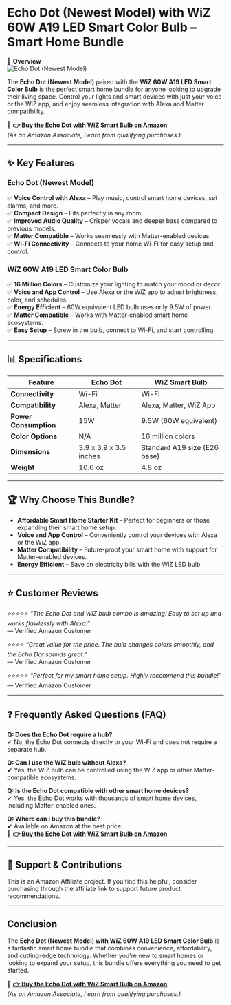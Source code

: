 # Echo Dot (Newest Model) with WiZ 60W A19 LED Smart Color Bulb – Smart Home Bundle

📌 **Overview**  
![Echo Dot (Newest Model)](https://www.digitalstore.co.ke/cdn/shop/files/AmazonEchoDot_5thGen_withoutClock-i5.jpg?v=1698335364)


The **Echo Dot (Newest Model)** paired with the **WiZ 60W A19 LED Smart Color Bulb** is the perfect smart home bundle for anyone looking to upgrade their living space. Control your lights and smart devices with just your voice or the WiZ app, and enjoy seamless integration with Alexa and Matter compatibility.

🔗 **[👉 Buy the Echo Dot with WiZ Smart Bulb on Amazon](https://amzn.to/4idyICh)**  
*(As an Amazon Associate, I earn from qualifying purchases.)*

---

## ✨ **Key Features**  

### **Echo Dot (Newest Model)**  
✅ **Voice Control with Alexa** – Play music, control smart home devices, set alarms, and more.  
✅ **Compact Design** – Fits perfectly in any room.  
✅ **Improved Audio Quality** – Crisper vocals and deeper bass compared to previous models.  
✅ **Matter Compatible** – Works seamlessly with Matter-enabled devices.  
✅ **Wi-Fi Connectivity** – Connects to your home Wi-Fi for easy setup and control.  

### **WiZ 60W A19 LED Smart Color Bulb**  
✅ **16 Million Colors** – Customize your lighting to match your mood or decor.  
✅ **Voice and App Control** – Use Alexa or the WiZ app to adjust brightness, color, and schedules.  
✅ **Energy Efficient** – 60W equivalent LED bulb uses only 9.5W of power.  
✅ **Matter Compatible** – Works with Matter-enabled smart home ecosystems.  
✅ **Easy Setup** – Screw in the bulb, connect to Wi-Fi, and start controlling.  

---

## 📊 **Specifications**  

| **Feature**               | **Echo Dot**                          | **WiZ Smart Bulb**                  |
|---------------------------|---------------------------------------|-------------------------------------|
| **Connectivity**          | Wi-Fi                                | Wi-Fi                               |
| **Compatibility**         | Alexa, Matter                        | Alexa, Matter, WiZ App              |
| **Power Consumption**     | 15W                                  | 9.5W (60W equivalent)               |
| **Color Options**         | N/A                                  | 16 million colors                   |
| **Dimensions**            | 3.9 x 3.9 x 3.5 inches               | Standard A19 size (E26 base)        |
| **Weight**                | 10.6 oz                              | 4.8 oz                              |

---

## 🏆 **Why Choose This Bundle?**  
- **Affordable Smart Home Starter Kit** – Perfect for beginners or those expanding their smart home setup.  
- **Voice and App Control** – Conveniently control your devices with Alexa or the WiZ app.  
- **Matter Compatibility** – Future-proof your smart home with support for Matter-enabled devices.  
- **Energy Efficient** – Save on electricity bills with the WiZ LED bulb.  

---

## ⭐ **Customer Reviews**  

⭐️⭐️⭐️⭐️⭐️ *“The Echo Dot and WiZ bulb combo is amazing! Easy to set up and works flawlessly with Alexa.”*  
— Verified Amazon Customer  

⭐️⭐️⭐️⭐️ *“Great value for the price. The bulb changes colors smoothly, and the Echo Dot sounds great.”*  
— Verified Amazon Customer  

⭐️⭐️⭐️⭐️⭐️ *“Perfect for my smart home setup. Highly recommend this bundle!”*  
— Verified Amazon Customer  

---

## ❓ **Frequently Asked Questions (FAQ)**  

**Q: Does the Echo Dot require a hub?**  
✔ No, the Echo Dot connects directly to your Wi-Fi and does not require a separate hub.  

**Q: Can I use the WiZ bulb without Alexa?**  
✔ Yes, the WiZ bulb can be controlled using the WiZ app or other Matter-compatible ecosystems.  

**Q: Is the Echo Dot compatible with other smart home devices?**  
✔ Yes, the Echo Dot works with thousands of smart home devices, including Matter-enabled ones.  

**Q: Where can I buy this bundle?**  
✔ Available on Amazon at the best price:  
🔗 **[👉 Buy the Echo Dot with WiZ Smart Bulb on Amazon](https://amzn.to/4idyICh)**

---

## 📢 **Support & Contributions**  
This is an Amazon Affiliate project. If you find this helpful, consider purchasing through the affiliate link to support future product recommendations.

---

## **Conclusion**  
The **Echo Dot (Newest Model) with WiZ 60W A19 LED Smart Color Bulb** is a fantastic smart home bundle that combines convenience, affordability, and cutting-edge technology. Whether you're new to smart homes or looking to expand your setup, this bundle offers everything you need to get started.  

🔗 **[👉 Buy the Echo Dot with WiZ Smart Bulb on Amazon](https://amzn.to/4hEufr1)**  
*(As an Amazon Associate, I earn from qualifying purchases.)*